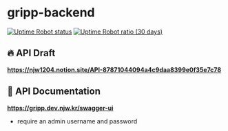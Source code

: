 # gripp-backend

[![Uptime Robot status](https://img.shields.io/uptimerobot/status/m792790459-ad938464b9b8cc8e4eb6eb30)](https://stats.uptimerobot.com/YRoN9sDMOz)
[![Uptime Robot ratio (30 days)](https://img.shields.io/uptimerobot/ratio/m792790459-ad938464b9b8cc8e4eb6eb30)](https://stats.uptimerobot.com/YRoN9sDMOz)

## 🔥 API Draft

**https://njw1204.notion.site/API-87871044094a4c9daa8399e0f35e7c78**

## 📔 API Documentation

**https://gripp.dev.njw.kr/swagger-ui**

- require an admin username and password
